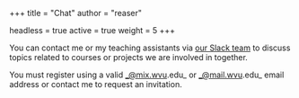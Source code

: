 +++
title = "Chat"
author = "reaser"

headless = true
active = true
weight = 5
+++

You can contact me or my teaching assistants via [our Slack team](https://reaser.slack.com) to discuss topics related to courses or projects we are involved in together.

You must register using a valid _@mix.wvu.edu_ or _@mail.wvu.edu_ email address or contact me to request an invitation.
